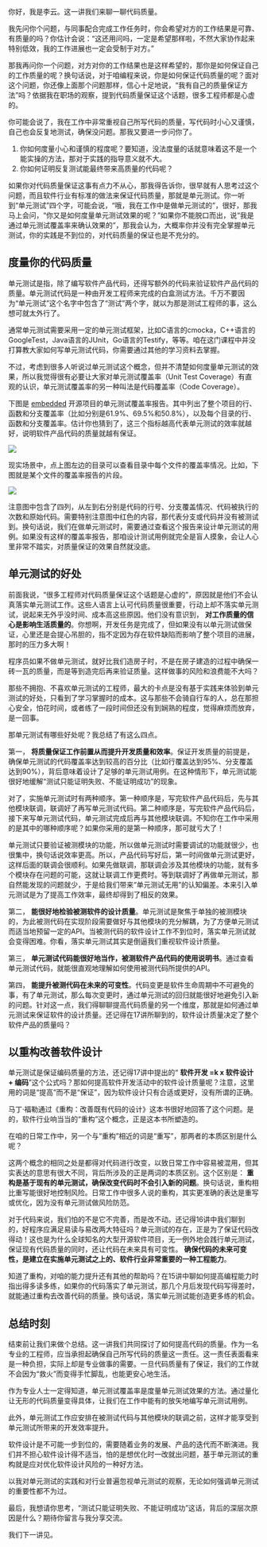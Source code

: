 你好，我是李云。这一讲我们来聊一聊代码质量。

我先问你个问题，与同事配合完成工作任务时，你会希望对方的工作结果是可靠、有质量的吗？你估计会说：“这还用问吗，一定是希望那样啦，不然大家协作起来特别低效，我的工作进展也一定会受制于对方。”

那我再问你一个问题，对方对你的工作结果也是这样希望的，那你是如何保证自己的工作质量的呢？换句话说，对于咱编程来说，你是如何保证代码质量的呢？面对这个问题，你还像上面那个问题那样，信心十足地说，“我有自己的质量保证方法”吗？依据我在职场的观察，提到代码质量保证这个话题，很多工程师都是心虚的。

你可能会说了，我在工作中非常重视自己所写代码的质量，写代码时小心又谨慎，自己也会反复地测试，确保没问题。那我又要进一步问你了。

1. 你如何度量小心和谨慎的程度呢？要知道，没法度量的话就意味着这不是一个能实操的方法，那对于实践的指导意义就不大。
2. 你如何证明反复测试能最终带来高质量的代码呢？

如果你对代码质量保证这事有点力不从心，那我得告诉你，很早就有人思考过这个问题，而且软件行业有标准的做法来保证代码质量，那就是单元测试。你一听到“单元测试”四个字，可能会说，“哦，我在工作中是做单元测试的”，很好，那我马上会问，“你又是如何度量单元测试效果的呢？”如果你不能脱口而出，说“我是通过单元测试覆盖率来确认效果的”，那我会认为，大概率你并没有完全掌握单元测试，你的实践是不到位的，对代码质量的保证也是不充分的。

## 度量你的代码质量

单元测试是指，除了编写软件产品代码，还得写额外的代码来验证软件产品代码的质量。单元测试代码是一种由开发工程师来完成的白盒测试方法。千万不要因为“单元测试”这个名字中包含了“测试”两个字，就以为那是测试工程师的事，这么想可就太外行了。

通常单元测试需要采用一定的单元测试框架，比如C语言的cmocka，C++语言的GoogleTest，Java语言的JUnit，Go语言的Testify，等等。咱在这门课程中并没打算教大家如何写单元测试代码，你需要通过其他的学习资料去掌握。

不过，考虑到很多人听说过单元测试这个概念，但并不清楚如何度量单元测试的效果，所以我觉得很有必要让大家对单元测试覆盖率（Unit Test Coverage）有直观的认识，单元测试覆盖率的另一种叫法是代码覆盖率（Code Coverage）。

下图是 [embedded](https://gitee.com/embeddedpro/embedded) 开源项目的单元测试覆盖率报告。其中列出了整个项目的行、函数和分支覆盖率（比如分别是61.9%、69.5%和50.8%），以及每个目录的行、函数和分支覆盖率。估计你也猜到了，这三个指标越高代表单元测试的效率就越好，说明软件产品代码的质量就越有保证。

![](https://static001.geekbang.org/resource/image/f6/94/f62b575661cce14c93a872f8a6852094.png?wh=1138x595)

现实场景中，点上图左边的目录可以查看目录中每个文件的覆盖率情况。比如，下图就是某个文件的覆盖率报告的片段。

![](https://static001.geekbang.org/resource/image/c4/49/c492c4927da09a62905f6520bf0f2349.png?wh=1194x677)

注意图中包含了四列，从左到右分别是代码的行号、分支覆盖情况、代码被执行的次数和原始代码。需要特别注意图中红色的内容，那代表分支或代码并没有被测试到。换句话说，我们在做单元测试时，需要通过查看这个报告来设计单元测试的用例。如果没有这样的覆盖率报告，那咱设计测试用例就完全是盲人摸象，会让人心里非常不踏实，对质量保证的效果自然就没底。

## 单元测试的好处

前面我说，“很多工程师对代码质量保证这个话题是心虚的”，原因就是他们不会认真落实单元测试工作。这些人语言上认可代码质量很重要，行动上却不落实单元测试，说起来无外乎没时间、成本高这些原因。他们没有意识到， **对工作质量的信心是影响生活质量的**。你想啊，开发任务是完成了，但如果没有以单元测试做保证，心里还是会提心吊胆的，指不定因为存在软件缺陷而影响了整个项目的进展，那时的压力多大啊！

程序员如果不做单元测试，就好比我们造房子时，不是在房子建造的过程中确保一砖一瓦的质量，而是等到造完后再来验证质量。这样做事的风险和浪费能不大吗？

那些不拥抱、不喜欢单元测试的工程师，最大的卡点是没有基于实践来体验到单元测试的好处，只看到了学习掌握时的成本。这与那些不会骑自行车的人，总在那担心安全，怕花时间，或者练了一段时间但还没有到娴熟的程度，觉得麻烦而放弃，是一回事。

那单元测试有哪些好处呢？我总结了有这么四点。

第一， **将质量保证工作前置从而提升开发质量和效率**。保证开发质量的前提是，确保单元测试的代码覆盖率达到较高的百分比（比如行覆盖达到95%、分支覆盖达到90%），背后意味着设计了足够的单元测试用例。在这种情形下，单元测试能很好地缓解“测试只能证明失败、不能证明成功”的现象。

对了，实施单元测试时有两种顺序。第一种顺序是，写完软件产品代码后，先与其他模块联调，联调好了再写单元测试代码。第二种顺序是，写完软件产品代码后，接下来写单元测试代码，单元测试完成后再与其他模块联调。不知你在工作中采用的是其中的哪种顺序呢？如果你采用的是第一种顺序，那可就亏大了！

单元测试只要验证被测模块的功能，所以做单元测试时需要调试的功能就很少，也很集中，换句话说效率更高。所以，产品代码写好后，第一时间做单元测试更好，这样后面的联调会很顺利。如果先做联调，那联调会涉及其他模块的功能，就有多个模块存在问题的可能，这就让联调工作更费时。等到联调好了再做单元测试，那自然能发现的问题就少，于是给我们带来“单元测试无用”的认知偏差。本来引入单元测试是为了提高工作效率，最终却得到了相反的效果。

第二， **能很好地检验被测软件的设计质量**。单元测试是聚焦于单独的被测模块的，为此被测代码在实现阶段需要做好与其他模块的充分解耦，为了方便单元测试而适当地预留一定的API。当被测代码的软件设计工作不到位时，落实单元测试就会变得困难。你看，落实单元测试其实是倒逼我们重视软件设计质量。

第三， **单元测试代码能很好地当作，被测软件产品代码的使用说明书**。通过查看单元测试代码，就能很直观地理解如何使用被测代码所提供的API。

第四， **能提升被测代码在未来的可变性**。代码变更是软件生命周期中不可避免的事，有了单元测试，那么每次变更时，通过单元测试的回归就能很好地避免引入新的问题。针对这一点，我们得聊聊提高代码质量的另一个维度，那就是如何通过单元测试来保证软件的设计质量。还记得在17讲所聊到的，软件设计质量决定了整个软件产品的质量吗？

## 以重构改善软件设计

单元测试是保证编码质量的方法，还记得17讲中提出的“ **软件开发 =k x 软件设计 + 编码**”这个公式吗？那如何提高软件开发活动中的软件设计质量呢？注意，这里用的词是“提高”而不是“保证”，因为软件设计只有合适或更好，没有所谓的正确。

马丁·福勒通过《重构：改善既有代码的设计》这本书很好地回答了这个问题。是的，软件行业响当当的“重构”这个概念，正是这本书所塑造的。

在咱的日常工作中，另一个与“重构”相近的词是“重写”，那两者的本质区别是什么呢？

这两个概念的相同之处是都得对代码进行改变，以致日常工作中容易被混用，但其实表达的意思有很大不同，背后所涉及的正是两词的本质区别。这个区别是： **重构是基于现有的单元测试，确保改变代码时不会引入新的问题**。换句话说，重构相比重写能很好地控制风险。日常工作中很多人说的重构，其实更准确的表达是重写或优化，因为没有单元测试做风险防范。

对于代码来说，我们怕的不是它不完善，而是改不动。还记得16讲中我们聊到的，好程序应满足易读与易改两大特征吗？单元测试的存在，正是为了保证代码改得动！这也是为什么全球知名的大型开源软件项目，无一例外地会践行单元测试，保证现有代码质量的同时，还让代码在未来具有可变性。 **确保代码的未来可变性，是建立在实施单元测试之上的、软件行业非常重要的一种工程能力**。

知道了重构，对咱的能力提升还有其他的帮助吗？在15讲中聊如何提高编程能力时指出得多读多练，如果你的代码落实了单元测试，那几个月后发现代码写得差时，就能通过重构去改善代码的质量。换句话说，落实单元测试能创造更多练的机会。

## 总结时刻

结束前让我们来做个总结。这一讲我们共同探讨了如何提高代码的质量。作为一名专业的工程师，应当承担起确保自己所写代码的质量这一责任。这一责任表面看来是一种负担，实际上却是专业做事的需要。一旦代码质量有了保证，我们的工作就不会因为“救火”而变得手忙脚乱，也能更安心地生活。

作为专业人士一定得知道，单元测试覆盖率是度量单元测试效果的方法。通过量化让无形的代码质量变得具体，让我们在工作中能有的放矢地编写单元测试用例。

此外，单元测试工作应安排在被测试代码与其他模块的联调之前，这样才能享受到单元测试所带来的开发效率提升。

软件设计是不可能一步到位的，需要随着业务的发展、产品的迭代而不断演进。我们并不担心软件设计得不适当，怕的是想优化时一改就出问题，基于单元测试的重构就是应对优化软件设计风险的一种好方法。

以我对单元测试的实践和对行业普遍忽视单元测试的观察，无论如何强调单元测试的重要性都不为过。

最后，我想请你思考，“测试只能证明失败、不能证明成功”这话，背后的深层次原因是什么？期待你留言与我分享交流。

我们下一讲见。